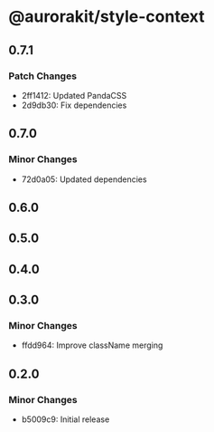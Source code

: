 # @aurorakit/style-context

## 0.7.1

### Patch Changes

- 2ff1412: Updated PandaCSS
- 2d9db30: Fix dependencies

## 0.7.0

### Minor Changes

- 72d0a05: Updated dependencies

## 0.6.0

## 0.5.0

## 0.4.0

## 0.3.0

### Minor Changes

- ffdd964: Improve className merging

## 0.2.0

### Minor Changes

- b5009c9: Initial release
